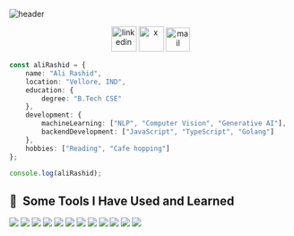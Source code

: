 ![header](https://capsule-render.vercel.app/api?type=waving&color=gradient&customColorList=5,1,5,12,21&text=Hi%20There!&height=150&animation=fadeIn&fontSize=75)
<p align="center">
  <a href="https://www.linkedin.com/in/ali-rashid-in"><img src="https://img.icons8.com/?size=100&id=xuvGCOXi8Wyg&format=png&color=000000" alt="linkedin" width="45" height="45"/></a>
  <a href="https://x.com/Ali_Rashid_"><img src="https://img.icons8.com/?size=100&id=ClbD5JTFM7FA&format=png&color=000000" alt="x" width="45" height="45"/></a>
  <a href="mailto:alirashid.b37@gmail.com"><img src="https://img.icons8.com/?size=100&id=EgRndDDLh8kS&format=png&color=000000" alt="mail" width="43" height="43"/></a>
</p>

```typescript
const aliRashid = {
    name: "Ali Rashid",
    location: "Vellore, IND",
    education: {
        degree: "B.Tech CSE"
    },
    development: {
        machineLearning: ["NLP", "Computer Vision", "Generative AI"],
        backendDevelopment: ["JavaScript", "TypeScript", "Golang"]
    },
    hobbies: ["Reading", "Cafe hopping"]
};

console.log(aliRashid);
```
<h2> 🚀 &nbsp;Some Tools I Have Used and Learned</h2>
<p align="left">
<img src="https://cdn.jsdelivr.net/gh/devicons/devicon@latest/icons/tensorflow/tensorflow-original.svg" />
<img src="https://cdn.jsdelivr.net/gh/devicons/devicon@latest/icons/numpy/numpy-original.svg" />
<img src="https://cdn.jsdelivr.net/gh/devicons/devicon@latest/icons/pandas/pandas-original.svg" />
<img src="https://cdn.jsdelivr.net/gh/devicons/devicon@latest/icons/matplotlib/matplotlib-original-wordmark.svg" />
<img src="https://cdn.jsdelivr.net/gh/devicons/devicon@latest/icons/pytorch/pytorch-original.svg" />
<img src="https://cdn.jsdelivr.net/gh/devicons/devicon@latest/icons/git/git-original.svg" />
<img src="https://cdn.jsdelivr.net/gh/devicons/devicon@latest/icons/github/github-original.svg" /> 
<img src="https://cdn.jsdelivr.net/gh/devicons/devicon@latest/icons/nestjs/nestjs-original.svg" />
<img src="https://cdn.jsdelivr.net/gh/devicons/devicon@latest/icons/express/express-original.svg" />
<img src="https://cdn.jsdelivr.net/gh/devicons/devicon@latest/icons/mongodb/mongodb-original.svg" />          
<img src="https://cdn.jsdelivr.net/gh/devicons/devicon@latest/icons/mongoose/mongoose-original.svg" />
<img src="https://cdn.jsdelivr.net/gh/devicons/devicon@latest/icons/nodejs/nodejs-original.svg" />                                
</p>


